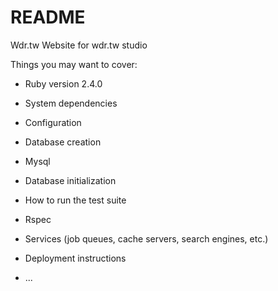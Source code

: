 # README

Wdr.tw Website for wdr.tw studio

Things you may want to cover:

* Ruby version 2.4.0

* System dependencies

* Configuration

* Database creation 
- Mysql

* Database initialization

* How to run the test suite
- Rspec

* Services (job queues, cache servers, search engines, etc.)

* Deployment instructions

* ...
